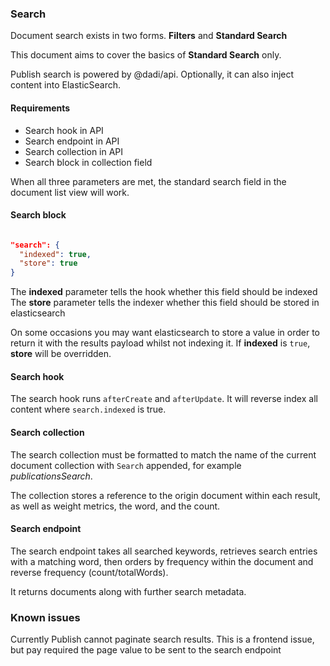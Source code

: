 ### Search

Document search exists in two forms. **Filters** and **Standard Search**

This document aims to cover the basics of **Standard Search** only.

Publish search is powered by @dadi/api. Optionally, it can also inject content into ElasticSearch.

#### Requirements

- Search hook in API
- Search endpoint in API
- Search collection in API
- Search block in collection field

When all three parameters are met, the standard search field in the document list view will work. 

#### Search block

```json

"search": {
  "indexed": true,
  "store": true
}

```

The **indexed** parameter tells the hook whether this field should be indexed
The **store** parameter tells the indexer whether this field should be stored in elasticsearch

On some occasions you may want elasticsearch to store a value in order to return it with the results payload whilst not indexing it.
If **indexed** is `true`, **store** will be overridden.

#### Search hook

The search hook runs `afterCreate` and `afterUpdate`. It will reverse index all content where `search.indexed` is true. 

#### Search collection

The search collection must be formatted to match the name of the current document collection with `Search` appended, for example _publicationsSearch_.

The collection stores a reference to the origin document within each result, as well as weight metrics, the word, and the count.

#### Search endpoint

The search endpoint takes all searched keywords, retrieves search entries with a matching word, then orders by frequency within the document and reverse frequency (count/totalWords).

It returns documents along with further search metadata.

### Known issues

Currently Publish cannot paginate search results. This is a frontend issue, but pay required the page value to be sent to the search endpoint
